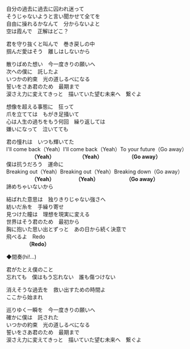 自分の過去に過去に囚われ迷って  
そうじゃないようと言い聞かせて全てを  
自由に操れるかなんて　分からないよと  
空は霞んで　正解はどこ？  

君を守り抜くと叫んで　巻き戻しの中  
掴んだ愛はそう　離しはしないから  

散りばめた想い　今一度きりの願いへ  
次への僕に　託したよ  
いつかの約束　光の道しるべになる  
誓いをさあ君のため　最期まで  
涙さえ力に変えてきっと　描いていた望む未来へ　繋ぐよ

想像を超える事態に　狂って  
爪を立てては　もがき足掻いて  
心は人生の過ちをもう何回　繰り返しては  
嫌いになって　泣いてても  

君の憧れは　いつも輝いてた  
I'll come back（Yeah）I'll come back（Yeah）To your future（Go away）  
　　  　　　**（Yeah）　  　 　 　　（Yeah）　　　　　　（Go away）**  
僕は抗うだろう　運命に  
Breaking out（Yeah）Breaking out（Yeah）Breaking down（Go away）  
　　 　　　**（Yeah）　　　　　（Yeah）　　　　　 　（Go away）**  
諦めちゃいないから  

結ばれた意思は　独りきりじゃない強さへ   
紡いだ糸を　手繰り寄せ  
見つけた瞳は　理想を現実に変える  
世界はそう君のため　最初から  
胸に抱いた思い出とずっと　あの日から続く決意で  
飛べるよ　Redo  
　　 　　**（Redo）**


◆間奏(hi!…)

君がたとえ僕のこと  
忘れても　僕はもう忘れない　誰も傷つけない  

消えそうな過去を　救い出すための時間よ  
ここから始まれ  

巡りゆく一瞬を　今一度きりの願いへ  
確かに僕は　託された  
いつかの約束　光の道しるべになる  
誓いをさあ君のため　最期まで  
涙さえ力に変えてきっと　描いていた望む未来へ　繋ぐよ
